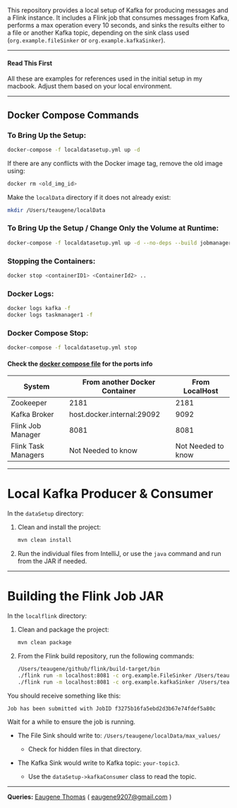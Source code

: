 
This repository provides a local setup of Kafka for producing messages and a Flink instance. It includes a Flink job that consumes messages from Kafka, performs a max operation every 10 seconds, and sinks the results either to a file or another Kafka topic, depending on the sink class used (`org.example.fileSinker` or `org.example.kafkaSinker`).

---

#### Read This First
All these are examples for references used in the initial setup in my macbook. Adjust them based on your local environment.

---

## Docker Compose Commands

### To Bring Up the Setup:
```bash
docker-compose -f localdatasetup.yml up -d
```

If there are any conflicts with the Docker image tag, remove the old image using:
```bash
docker rm <old_img_id>
```

Make the `localData` directory if it does not already exist:
```bash
mkdir /Users/teaugene/localData
```

### To Bring Up the Setup / Change Only the Volume at Runtime:
```bash
docker-compose -f localdatasetup.yml up -d --no-deps --build jobmanager taskmanager1 taskmanager2 taskmanager3
```

### Stopping the Containers:
```bash
docker stop <containerID1> <ContainerId2> ..
```

### Docker Logs:
```bash
docker logs kafka -f
docker logs taskmanager1 -f
```

### Docker Compose Stop:
```bash
docker-compose -f localdatasetup.yml stop
```

#### Check the [docker compose file](https://github.com/eaugene/localFlink/blob/main/localdatasetup.yml) for the ports info 
| System              | From another Docker Container | From LocalHost     |
|---------------------|-------------------------------|--------------------|
| Zookeeper           | 2181                          | 2181               |
| Kafka Broker        | host.docker.internal:29092    | 9092               |
| Flink Job Manager   | 8081                          | 8081               |
| Flink Task Managers | Not Needed to know            | Not Needed to know |

---

# Local Kafka Producer & Consumer

In the `dataSetup` directory:

1. Clean and install the project:
   ```bash
   mvn clean install
   ```
2. Run the individual files from IntelliJ, or use the `java` command and run from the JAR if needed.

---

# Building the Flink Job JAR

In the `localflink` directory:

1. Clean and package the project:
   ```bash
   mvn clean package
   ```

2. From the Flink build repository, run the following commands:
   ```bash
   /Users/teaugene/github/flink/build-target/bin
   ./flink run -m localhost:8081 -c org.example.FileSinker /Users/teaugene/localFlink/localflink/target/flink-dummy-job-jar-with-dependencies.jar
   ./flink run -m localhost:8081 -c org.example.kafkaSinker /Users/teaugene/localFlink/localflink/target/flink-dummy-job-jar-with-dependencies.jar
   ```

You should receive something like this:
```
Job has been submitted with JobID f3275b16fa5ebd2d3b67e74fdef5a80c
```

Wait for a while to ensure the job is running.

- The File Sink should write to:
  `/Users/teaugene/localData/max_values/`
  - Check for hidden files in that directory.
  
- The Kafka Sink would write to Kafka topic: `your-topic3`.
  - Use the `dataSetup->kafkaConsumer` class to read the topic.

---

**Queries:** [Eaugene Thomas](https://linkedin.com/in/eaugenethomas) ( eaugene9207@gmail.com )
